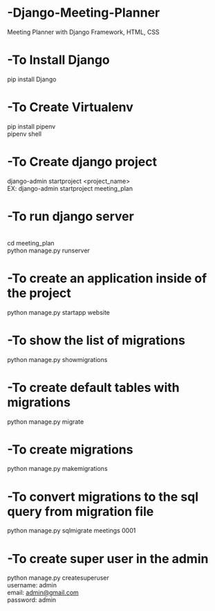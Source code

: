 # -Django-Meeting-Planner
Meeting Planner with Django Framework, HTML, CSS

# -To Install Django
pip install Django

# -To Create Virtualenv
pip install pipenv
<br>
pipenv shell

# -To Create django project
django-admin startproject <project_name>
<br>
EX:
django-admin startproject meeting_plan


# -To run django server
<br>
cd meeting_plan
<br>
python manage.py runserver

# -To create an application inside of the project
python manage.py startapp website

# -To show the list of migrations
python manage.py showmigrations

# -To create default tables with migrations
python manage.py migrate

# -To create migrations
python manage.py makemigrations

# -To convert migrations to the sql query from migration file
python manage.py sqlmigrate meetings 0001

# -To create super user in the admin
python manage.py createsuperuser
<br>
username: admin
<br>
email: admin@gmail.com
<br>
password: admin
